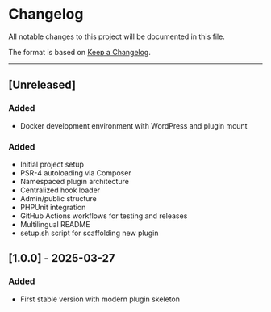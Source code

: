 # Changelog

All notable changes to this project will be documented in this file.

The format is based on [Keep a Changelog](https://keepachangelog.com/en/1.0.0/).

---

## [Unreleased]
### Added
- Docker development environment with WordPress and plugin mount
### Added
- Initial project setup
- PSR-4 autoloading via Composer
- Namespaced plugin architecture
- Centralized hook loader
- Admin/public structure
- PHPUnit integration
- GitHub Actions workflows for testing and releases
- Multilingual README
- setup.sh script for scaffolding new plugin

## [1.0.0] - 2025-03-27
### Added
- First stable version with modern plugin skeleton
